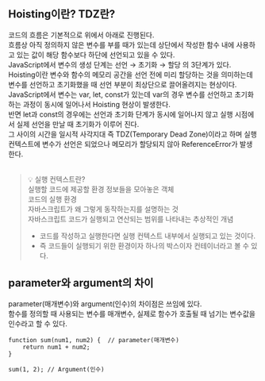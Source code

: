 ## Hoisting이란? TDZ란?

코드의 흐름은 기본적으로 위에서 아래로 진행된다.<br />
흐름상 아직 정의하지 않은 변수를 부를 때가 있는데 상단에서 작성한 함수 내에 사용하고 있는 값이 해당 함수보다 하단에 선언되고 있을 수 있다.<br />
JavaScript에서 변수의 생성 단계는 선언 → 초기화 → 할당 의 3단계가 있다.<br />
Hoisting이란 변수와 함수의 메모리 공간을 선언 전에 미리 할당하는 것을 의미하는데 변수를 선언하고 초기화했을 때 선언 부분이 최상단으로 끌어올려지는 현상이다.<br />
JavaScript에서 변수는 var, let, const가 있는데 var의 경우 변수를 선언하고 초기화하는 과정이 동시에 일어나서 Hoisting 현상이 발생한다.<br />
반면 let과 const의 경우에는 선언과 초기화 단계가 동시에 일어나지 않고 실행 시점에서 실제 선언을 만날 때 초기화가 이루어 진다.<br />
그 사이의 시간을 일시적 사각지대 즉 TDZ(Temporary Dead Zone)이라고 하며 실행 컨텍스트에 변수가 선언은 되었으나 메모리가 할당되지 않아 ReferenceError가 발생한다.<br />
<br />

> 💡 실행 컨텍스트란?<br />
> 실행할 코드에 제공할 환경 정보들을 모아놓은 객체<br />
> 코드의 실행 환경<br />
> 자바스크립트가 왜 그렇게 동작하는지를 설명하는 것<br />
> 자바스크립트 코드가 실행되고 연산되는 범위를 나타내는 추상적인 개념<br />
> - 코드를 작성하고 실행한다면 실행 컨텍스트 내부에서 실행되고 있는 것이다.<br />
> - 즉 코드들이 실행되기 위한 환경이자 하나의 박스이자 컨테이너라고 볼 수 있다.<br />

## parameter와 argument의 차이

parameter(매개변수)와 argument(인수)의 차이점은 쓰임에 있다.<br />
함수를 정의할 때 사용되는 변수를 매개변수, 실제로 함수가 호출될 때 넘기는 변수값을 인수라고 할 수 있다.<br />

```
function sum(num1, num2) {  // parameter(매개변수)
	return num1 + num2;
}

sum(1, 2); // Argument(인수)
```
